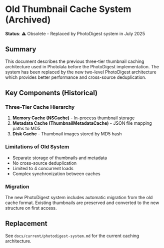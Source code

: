 # Old Thumbnail Cache System (Archived)

**Status**: ⚠️ Obsolete - Replaced by PhotoDigest system in July 2025

## Summary

This document describes the previous three-tier thumbnail caching architecture used in Photolala before the PhotoDigest implementation. The system has been replaced by the new two-level PhotoDigest architecture which provides better performance and cross-source deduplication.

## Key Components (Historical)

### Three-Tier Cache Hierarchy
1. **Memory Cache (NSCache)** - In-process thumbnail storage
2. **Metadata Cache (ThumbnailMetadataCache)** - JSON file mapping paths to MD5
3. **Disk Cache** - Thumbnail images stored by MD5 hash

### Limitations of Old System
- Separate storage of thumbnails and metadata
- No cross-source deduplication
- Limited to 4 concurrent loads
- Complex synchronization between caches

### Migration
The new PhotoDigest system includes automatic migration from the old cache format. Existing thumbnails are preserved and converted to the new structure on first access.

## Replacement
See `docs/current/photodigest-system.md` for the current caching architecture.